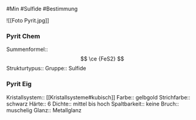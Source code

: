 #Min #Sulfide #Bestimmung 

![[Foto Pyrit.jpg]]
<!--ID: 1705934303421-->


### Pyrit Chem

Summenformel:: $$ \ce {FeS2} $$
Strukturtypus::
Gruppe:: Sulfide
<!--ID: 1705934303426-->


### Pyrit Eig

Kristallsystem:: [[Kristallsysteme#kubisch]]
Farbe:: gelbgold
Strichfarbe:: schwarz
Härte:: 6
Dichte:: mittel bis hoch
Spaltbarkeit:: keine
Bruch:: muschelig
Glanz:: Metallglanz
<!--ID: 1705934303435-->




